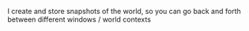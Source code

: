 I create and store snapshots of the world, so you can go back and forth between different windows / world contexts